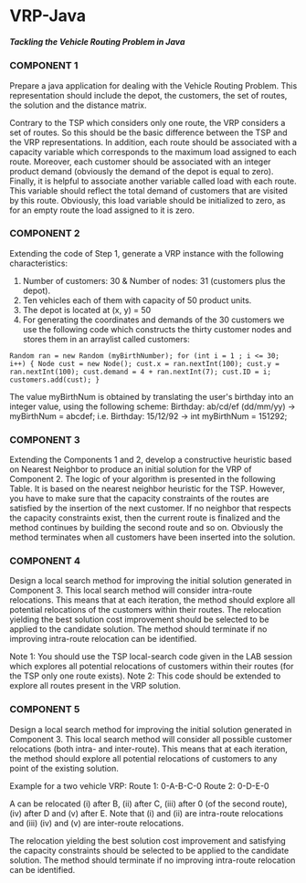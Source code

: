 # VRP-Java
##### Tackling the Vehicle Routing Problem in Java

### COMPONENT 1

Prepare a java application for dealing with the Vehicle Routing Problem. This representation should include the depot, the customers, the set of routes, the solution and the distance matrix.

Contrary to the TSP which considers only one route, the VRP considers a set of routes. So this should be the basic difference between the TSP and the VRP representations. In addition, each route should be associated with a capacity variable which corresponds to the maximum load assigned to each route. Moreover, each customer should be associated with an integer product demand (obviously the demand of the depot is equal to zero). Finally, it is helpful to associate another variable called load with each route. This variable should reflect the total demand of customers that are visited by this route. Obviously, this load variable should be initialized to zero, as for an empty route the load assigned to it is zero.


### COMPONENT 2

Extending the code of Step 1, generate a VRP instance with the following characteristics:
1. Number of customers: 30 & Number of nodes: 31 (customers plus the depot).
2. Ten vehicles each of them with capacity of 50 product units.
3. The depot is located at (x, y) = 50
4. For generating the coordinates and demands of the 30 customers we use the following code which constructs the thirty customer nodes and stores them in an arraylist called customers:

`
Random ran = new Random (myBirthNumber); for (int i = 1 ; i <= 30; i++)
{
Node cust = new Node();
cust.x = ran.nextInt(100);
cust.y = ran.nextInt(100); cust.demand = 4 + ran.nextInt(7); cust.ID = i;
customers.add(cust);
}
`

The value myBirthNum is obtained by translating the user's birthday into an integer value, using the following scheme:
Birthday: ab/cd/ef (dd/mm/yy) -> myBirthNum = abcdef;
i.e. Birthday: 15/12/92 -> int myBirthNum = 151292;


### COMPONENT 3

Extending the Components 1 and 2, develop a constructive heuristic based on Nearest Neighbor to produce an initial solution for the VRP of Component 2. The logic of your algorithm is presented in the following Table. It is based on the nearest neighbor heuristic for the TSP. However, you have to make sure that the capacity constraints of the routes are satisfied by the insertion of the next customer. If no neighbor that respects the capacity constraints exist, then the current route is finalized and the method continues by building the second route and so on. Obviously the method terminates when all customers have been inserted into the solution.


### COMPONENT 4

Design a local search method for improving the initial solution generated in Component 3. This local search method will consider intra-route relocations. This means that at each iteration, the method should explore all potential relocations of the customers within their routes. The relocation yielding the best solution cost improvement should be selected to be applied to the candidate solution. The method should terminate if no improving intra-route relocation can be identified.

Note 1: You should use the TSP local-search code given in the LAB session which explores all potential relocations of customers within their routes (for the TSP only one route exists).
Note 2: This code should be extended to explore all routes present in the VRP solution.


### COMPONENT 5

Design a local search method for improving the initial solution generated in Component 3. This local search method will consider all possible customer relocations (both intra- and inter-route). This means that at each iteration, the method should explore all potential relocations of customers to any point of the existing solution.

Example for a two vehicle VRP:
Route 1: 0-A-B-C-0
Route 2: 0-D-E-0

A can be relocated (i) after B, (ii) after C, (iii) after 0 (of the second route), (iv) after D and (v) after E. Note that (i) and (ii) are intra-route relocations and (iii) (iv) and (v) are inter-route relocations.

The relocation yielding the best solution cost improvement and satisfying the capacity constraints should be selected to be applied to the candidate solution. The method should terminate if no improving intra-route relocation can be identified.
